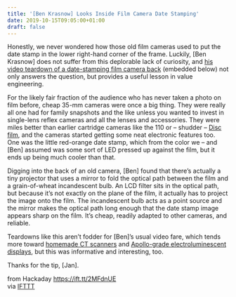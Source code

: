 ```yaml
---
title: '[Ben Krasnow] Looks Inside Film Camera Date Stamping'
date: 2019-10-15T09:05:00+01:00
draft: false
---
```


Honestly, we never wondered how those old film cameras used to put the date stamp in the lower right-hand corner of the frame. Luckily, \[Ben Krasnow\] does not suffer from this deplorable lack of curiosity, and [his video teardown of a date-stamping film camera back](https://www.youtube.com/watch?v=ezME4_xMMnk) (embedded below) not only answers the question, but provides a useful lesson in value engineering.

For the likely fair fraction of the audience who has never taken a photo on film before, cheap 35-mm cameras were once a big thing. They were really all one had for family snapshots and the like unless you wanted to invest in single-lens reflex cameras and all the lenses and accessories. They were miles better than earlier cartridge cameras like the 110 or – shudder – [Disc film](https://en.wikipedia.org/wiki/Disc_film), and the cameras started getting some neat electronic features too. One was the little red-orange date stamp, which from the color we – and \[Ben\] assumed was some sort of LED pressed up against the film, but it ends up being much cooler than that.

Digging into the back of an old camera, \[Ben\] found that there’s actually a tiny projector that uses a mirror to fold the optical path between the film and a grain-of-wheat incandescent bulb. An LCD filter sits in the optical path, but because it’s not exactly on the plane of the film, it actually has to project the image onto the film. The incandescent bulb acts as a point source and the mirror makes the optical path long enough that the date stamp image appears sharp on the film. It’s cheap, readily adapted to other cameras, and reliable.

Teardowns like this aren’t fodder for \[Ben\]’s usual video fare, which tends more toward [homemade CT scanners](https://hackaday.com/2013/01/09/ben-krasnow-builds-a-ct-scanner/) and [Apollo-grade electroluminescent displays](https://hackaday.com/2019/05/19/ben-krasnow-makes-a-dsky/), but this was informative and interesting, too.

Thanks for the tip, \[Jan\].

  
  
from Hackaday https://ift.tt/2MFdnUE  
via [IFTTT](https://ifttt.com/?ref=da&site=blogger)